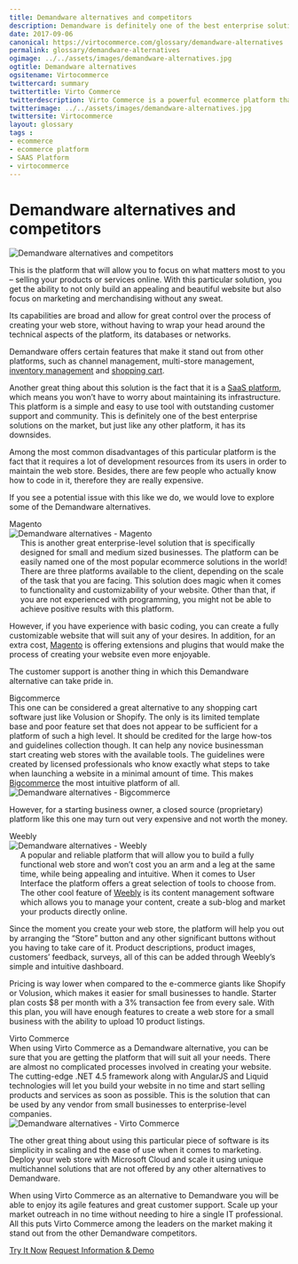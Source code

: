 ```yaml
--- 
title: Demandware alternatives and competitors
description: Demandware is definitely one of the best enterprise solutions on the market, it offers such features as channel management, multi-store management, inventory management and shopping cart, but just like any other platform, it has its downsides. So let's look at Demandware alternatives and competitors.
date: 2017-09-06
canonical: https://virtocommerce.com/glossary/demandware-alternatives
permalink: glossary/demandware-alternatives
ogimage: ../../assets/images/demandware-alternatives.jpg
ogtitle: Demandware alternatives
ogsitename: Virtocommerce
twittercard: summary
twittertitle: Virto Commerce
twitterdescription: Virto Commerce is a powerful ecommerce platform that includes everything you need to create an online store and sell online. Try it free with Free Community License
twitterimage: ../../assets/images/demandware-alternatives.jpg
twittersite: Virtocommerce
layout: glossary
tags : 
- ecommerce
- ecommerce platform
- SAAS Platform
- virtocommerce 
---
```

<div class="business-cnt">
    <div class="head __cart">
        <h1 class="title">Demandware alternatives and competitors</h1>
    </div>
    <img alt="Demandware alternatives and competitors" src="assets/images/demandware-alternatives.jpg" />
    <p class="text">
    This is the platform that will allow you to focus on what matters most to you – selling your products or services online. With this particular solution, you get the ability to not only build an appealing and beautiful website but also focus on marketing and merchandising without any sweat. </p>
    <p class="text">
    Its capabilities are broad and allow for great control over the process of creating your web store, without having to wrap your head around the technical aspects of the platform, its databases or networks. </p>
    <p class="text">
    Demandware offers certain features that make it stand out from other platforms, such as channel management, multi-store management, <a href="{{ '/glossary/what-is-inventory-management' | absolute_url }}">inventory management</a> and <a href="{{ '/glossary/hosted-shopping-cart' | absolute_url }}">shopping cart</a>. </p>
    <p class="text">
    Another great thing about this solution is the fact that it is a <a href="{{ '/glossary/saas-ecommerce' | absolute_url }}">SaaS platform</a>, which means you won’t have to worry about maintaining its infrastructure. This platform is a simple and easy to use tool with outstanding customer support and community. This is definitely one of the best enterprise solutions on the market, but just like any other platform, it has its downsides. </p>
    <p class="text">
    Among the most common disadvantages of this particular platform is the fact that it requires a lot of development resources from its users in order to maintain the web store. Besides, there are few people who actually know how to code in it, therefore they are really expensive. </p>
    <p class="text">
    If you see a potential issue with this like we do, we would love to explore some of the Demandware alternatives. </p>
    <div class="section-title">Magento </div>
    <div class="col-w">
        <div class="col __col-30">
            <img alt="Demandware alternatives - Magento " src="assets/images/demandware-alternatives-magento.jpg" />
        </div>
        <div class="col __col-70 text" style="margin-top: 0; padding-left: 20px;">
            This is another great enterprise-level solution that is specifically designed for small and medium sized businesses. The platform can be easily named one of the most popular ecommerce solutions in the world! 
            There are three platforms available to the client, depending on the scale of the task that you are facing. This solution does magic when it comes to functionality and customizability of your website. Other than that, if you are not experienced with programming, you might not be able to achieve positive results with this platform.
            </div>
        </div>
        <p class="text">
        However, if you have experience with basic coding, you can create a fully customizable website that will suit any of your desires. In addition, for an extra cost, <a href="/glossary/magento-alternatives">Magento</a> is offering extensions and plugins that would make the process of creating your website even more enjoyable. </p>
        <p class="text">
        The customer support is another thing in which this Demandware alternative can take pride in. </p>
    <div class="section-title">Bigcommerce</div>
    <div class="col-w">
        <div class="col __col-70 text" style="margin-top: 0; padding-right: 20px;">
           This one can be considered a great alternative to any shopping cart software just like Volusion or Shopify. The only is its limited template base and poor feature set that does not appear to be sufficient for a platform of such a high level. 
            It should be credited for the large how-tos and guidelines collection though. It can help any novice businessman start creating web stores with the available tools. The guidelines were created by licensed professionals who know exactly what steps to take when launching a website in a minimal amount of time. This makes <a href="https://www.bigcommerce.com/" rel="nofollow">Bigcommerce</a> the most intuitive platform of all.
           </div>
        <div class="col __col-30">
            <img alt="Demandware alternatives - Bigcommerce " src="assets/images/demandware-alternatives-bigcommerce.jpg" />
            </div>
        </div>
        <p class="text">
        However, for a starting business owner, a closed source (proprietary) platform like this one may turn out very expensive and not worth the money.</p>
        <div class="section-title">Weebly</div>
    <div class="col-w">
        <div class="col __col-30">
            <img alt="Demandware alternatives - Weebly" src="assets/images/weebly.jpg" />
        </div>
        <div class="col __col-70 text" style="margin-top: 0; padding-left: 20px;">
            A popular and reliable platform that will allow you to build a fully functional web store and won’t cost you an arm and a leg at the same time, while being appealing and intuitive. 
            When it comes to User Interface the platform offers a great selection of tools to choose from. The other cool feature of <a href="https://www.weebly.com/" rel="nofollow">Weebly</a> is its content management software which allows you to manage your content, create a sub-blog and market your products directly online. 
            </div>
        </div>
        <p class="text">
        Since the moment you create your web store, the platform will help you out by arranging the “Store” button and any other significant buttons without you having to take care of it. Product descriptions, product images, customers’ feedback, surveys, all of this can be added through Weebly’s simple and intuitive dashboard. </p>
        <p class="text">
        Pricing is way lower when compared to the e-commerce giants like Shopify or Volusion, which makes it easier for small businesses to handle. Starter plan costs $8 per month with a 3% transaction fee from every sale. With this plan, you will have enough features to create a web store for a small business with the ability to upload 10 product listings. </p>        
        <div class="section-title">Virto Commerce</div>
    <div class="col-w">
        <div class="col __col-70 text" style="margin-top: 0; padding-right: 20px;">
           When using Virto Commerce as a Demandware alternative, you can be sure that you are getting the platform that will suit all your needs. There are almost no complicated processes involved in creating your website. The cutting-edge .NET 4.5 framework along with AngularJS and Liquid technologies will let you build your website in no time and start selling products and services as soon as possible. This is the solution that can be used by any vendor from small businesses to enterprise-level companies. 
        </div>
        <div class="col __col-30">
            <img alt="Demandware alternatives - Virto Commerce" src="assets/images/virto-commerce-screen.jpg" />
        </div>
    </div>
    <p class="text">
        The other great thing about using this particular piece of software is its simplicity in scaling and the ease of use when it comes to marketing. Deploy your web store with Microsoft Cloud and scale it using unique multichannel solutions that are not offered by any other alternatives to Demandware. </p>
    <p class="text">
        When using Virto Commerce as an alternative to Demandware you will be able to enjoy its agile features and great customer support. Scale up your market outreach in no time without needing to hire a single IT professional. All this puts Virto Commerce among the leaders on the market making it stand out from the other Demandware competitors.  </p>
    <div class="buttons">
        <a class="button fill" href="/try-now">Try It Now</a>
        <a class="button fill" href="/contact-us">Request Information & Demo</a>
    </div>